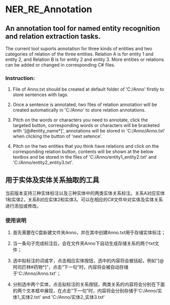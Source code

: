 # NER_RE_Annotation
## An annotation tool for named entity recognition and relation extraction tasks.

The current tool suports annotation for three kinds of entities and two categories of relation of the three entities. Relation A is for entity 1 and entity 2, and Relation B is for entity 2 and entity 3. More entities or relations can be added or changed in corresponding C# files.

### Instruction:
1. File of Anno.txt should be created at default folder of 'C:/Anno' firstly to store sentences with tags.

2. Once a sentence is annotated, two files of relation annotation will be created automatically in 'C:/Anno' to store relation annotations.

3. Pitch on the words or characters you need to annotate, click the targeted button, corresponding words or characters will be bracketed with '[@#entity_name*]', annotations will be stored in 'C:/Anno/Anno.txt' when clicking the button of 'next setence'.

4. Pitch on the two entities that you think have relations and click on the corresponding relation button, contents will be shown at the below textbox and be stored in the files of 'C:/Anno/entity1_entity2.txt' and 'C:/Anno/entity2_entity3.txt'.




## 用于实体及实体关系抽取的工具

当前版本支持三种实体标注以及三种实体中的两类实体关系标注。关系A对应实体1和实体2，关系B对应实体2和实体3。可以在相应的C#文件中对实体及实体关系进行添加或修改。

### 使用说明

1. 首先需要在C盘新建文件夹Anno，并在其中创建Anno.txt用于存储实体标注；

2. 当一条句子完成标注后，会在文件夹Anno下自动生成存储关系的两个txt文件；

3. 选中拟标注的词或字，点击相应实体按钮，选中的内容将会被括起，例如“[@阿司匹林#药物*]”，点击“下一句”时，内容将会被自动存储于'C:/Anno/Anno.txt'；

4. 分别选中两个实体，点击拟标注的关系按钮，两类关系的内容将会分别在下面的两个文本框中展现，在点击“下一句”时，内容将会分别存储于'C:/Anno/实体1_实体2.txt' and 'C:/Anno/实体2_实体3.txt'
